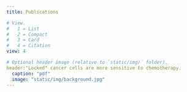```yaml
---
title: Publications

# View.
#   1 = List
#   2 = Compact
#   3 = Card
#   4 = Citation
view: 4

# Optional header image (relative to `static/img/` folder).
header:"Locked" cancer cells are more sensitive to chemotherapy.
  caption: "pdf"
  image: "static/img/background.jpg"
---
```

